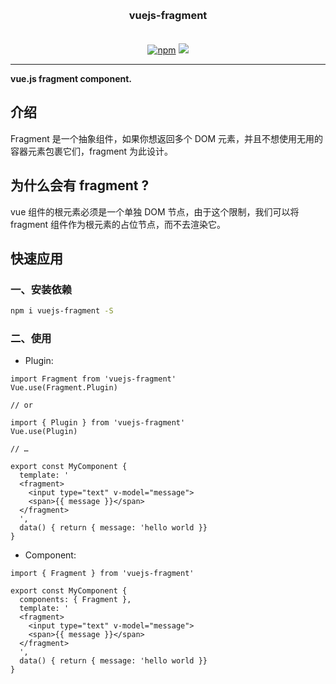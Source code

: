 <h3 align="center" style="margin: 30px 0 35px;">vuejs-fragment</h3>
<p align="center">
  <a href="https://www.npmjs.com/package/vuejs-fragment"><img alt="npm" src="https://img.shields.io/npm/v/vuejs-fragment"></a>
  <a href="https://travis-ci.org/AngusYang9/vuejs-fragment"><img src="https://img.shields.io/travis/AngusYang9/vuejs-fragment.svg" /></a>
</p>

---

**vue.js fragment component.**


## 介绍
Fragment 是一个抽象组件，如果你想返回多个 DOM 元素，并且不想使用无用的容器元素包裹它们，fragment 为此设计。

## 为什么会有 fragment ?
 vue 组件的根元素必须是一个单独 DOM 节点，由于这个限制，我们可以将 fragment 组件作为根元素的占位节点，而不去渲染它。

## 快速应用
### 一、安装依赖

```bash
npm i vuejs-fragment -S
```

### 二、使用

- Plugin:

```vue
import Fragment from 'vuejs-fragment'
Vue.use(Fragment.Plugin)

// or

import { Plugin } from 'vuejs-fragment'
Vue.use(Plugin)

// …

export const MyComponent {
  template: '
  <fragment>
    <input type="text" v-model="message">
    <span>{{ message }}</span>
  </fragment>
  ',
  data() { return { message: 'hello world }}
}
```

- Component:

```vue
import { Fragment } from 'vuejs-fragment'

export const MyComponent {
  components: { Fragment },
  template: '
  <fragment>
    <input type="text" v-model="message">
    <span>{{ message }}</span>
  </fragment>
  ',
  data() { return { message: 'hello world }}
}
```
